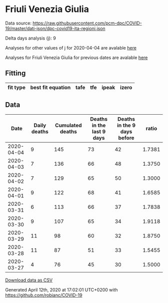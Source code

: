 # Friuli Venezia Giulia

Data source: https://raw.githubusercontent.com/pcm-dpc/COVID-19/master/dati-json/dpc-covid19-ita-regioni.json

Delta days analysis (j): 9

Analyses for other values of j for 2020-04-04 are avalable [here](../2020-04-04/README.md)

Analyses for Friuli Venezia Giulia for previous dates are avalable [here](../README.md)

## Fitting 
|fit type|best fit equation|tafe|tfe|ipeak|izero|
|-------|-----|--------|------|---|---|

## Data
|Date|Daily deaths|Cumulated deaths|Deaths in the last 9 days|Deaths in the 9 days before|ratio|
|----|----------|-----------|-------|--------------------|-----|
|2020-04-04|9|145|73|42|1.7381|
|2020-04-03|7|136|66|48|1.3750|
|2020-04-02|7|129|65|50|1.3000|
|2020-04-01|9|122|68|41|1.6585|
|2020-03-31|6|113|66|37|1.7838|
|2020-03-30|9|107|65|34|1.9118|
|2020-03-29|11|98|60|32|1.8750|
|2020-03-28|11|87|51|33|1.5455|
|2020-03-27|4|76|45|30|1.5000|

[Download data as CSV](COVID-19_friuli_venezia_giulia_j9_2020-04-04.csv)

Generated April 12th, 2020 at 17:02:01 UTC+0200 with https://github.com/robianc/COVID-19
